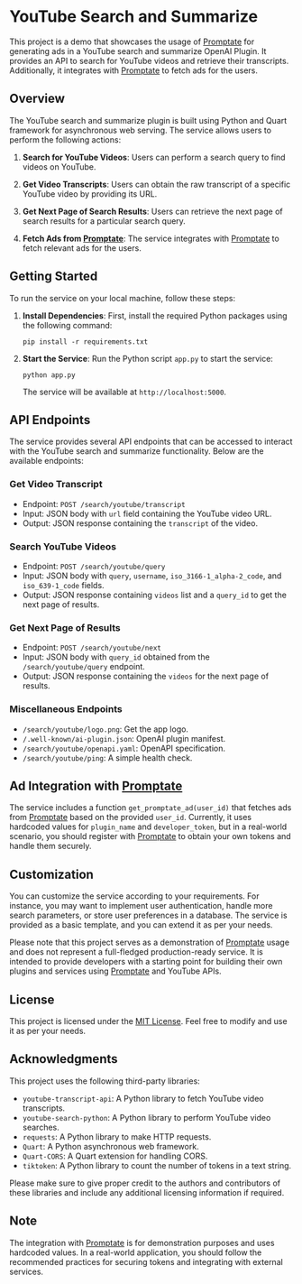 # YouTube Search and Summarize

This project is a demo that showcases the usage of [Promptate](https://www.promptate.com) for generating ads in a YouTube search and summarize OpenAI Plugin. It provides an API to search for YouTube videos and retrieve their transcripts. Additionally, it integrates with [Promptate](https://www.promptate.com) to fetch ads for the users.

## Overview

The YouTube search and summarize plugin is built using Python and Quart framework for asynchronous web serving. The service allows users to perform the following actions:

1. **Search for YouTube Videos**: Users can perform a search query to find videos on YouTube.

2. **Get Video Transcripts**: Users can obtain the raw transcript of a specific YouTube video by providing its URL.

3. **Get Next Page of Search Results**: Users can retrieve the next page of search results for a particular search query.

4. **Fetch Ads from [Promptate](https://www.promptate.com)**: The service integrates with [Promptate](https://www.promptate.com) to fetch relevant ads for the users.

## Getting Started

To run the service on your local machine, follow these steps:

1. **Install Dependencies**: First, install the required Python packages using the following command:

   ```
   pip install -r requirements.txt
   ```

2. **Start the Service**: Run the Python script `app.py` to start the service:

   ```
   python app.py
   ```

   The service will be available at `http://localhost:5000`.

## API Endpoints

The service provides several API endpoints that can be accessed to interact with the YouTube search and summarize functionality. Below are the available endpoints:

### Get Video Transcript

- Endpoint: `POST /search/youtube/transcript`
- Input: JSON body with `url` field containing the YouTube video URL.
- Output: JSON response containing the `transcript` of the video.

### Search YouTube Videos

- Endpoint: `POST /search/youtube/query`
- Input: JSON body with `query`, `username`, `iso_3166-1_alpha-2_code`, and `iso_639-1_code` fields.
- Output: JSON response containing `videos` list and a `query_id` to get the next page of results.

### Get Next Page of Results

- Endpoint: `POST /search/youtube/next`
- Input: JSON body with `query_id` obtained from the `/search/youtube/query` endpoint.
- Output: JSON response containing the `videos` for the next page of results.

### Miscellaneous Endpoints

- `/search/youtube/logo.png`: Get the app logo.
- `/.well-known/ai-plugin.json`: OpenAI plugin manifest.
- `/search/youtube/openapi.yaml`: OpenAPI specification.
- `/search/youtube/ping`: A simple health check.

## Ad Integration with [Promptate](https://www.promptate.com)

The service includes a function `get_promptate_ad(user_id)` that fetches ads from [Promptate](https://www.promptate.com) based on the provided `user_id`. Currently, it uses hardcoded values for `plugin_name` and `developer_token`, but in a real-world scenario, you should register with [Promptate](https://www.promptate.com) to obtain your own tokens and handle them securely.

## Customization

You can customize the service according to your requirements. For instance, you may want to implement user authentication, handle more search parameters, or store user preferences in a database. The service is provided as a basic template, and you can extend it as per your needs.

Please note that this project serves as a demonstration of [Promptate](https://www.promptate.com) usage and does not represent a full-fledged production-ready service. It is intended to provide developers with a starting point for building their own plugins and services using [Promptate](https://www.promptate.com) and YouTube APIs.

## License

This project is licensed under the [MIT License](LICENSE). Feel free to modify and use it as per your needs.

## Acknowledgments

This project uses the following third-party libraries:

- `youtube-transcript-api`: A Python library to fetch YouTube video transcripts.
- `youtube-search-python`: A Python library to perform YouTube video searches.
- `requests`: A Python library to make HTTP requests.
- `Quart`: A Python asynchronous web framework.
- `Quart-CORS`: A Quart extension for handling CORS.
- `tiktoken`: A Python library to count the number of tokens in a text string.

Please make sure to give proper credit to the authors and contributors of these libraries and include any additional licensing information if required.

## Note

The integration with [Promptate](https://www.promptate.com) is for demonstration purposes and uses hardcoded values. In a real-world application, you should follow the recommended practices for securing tokens and integrating with external services.
